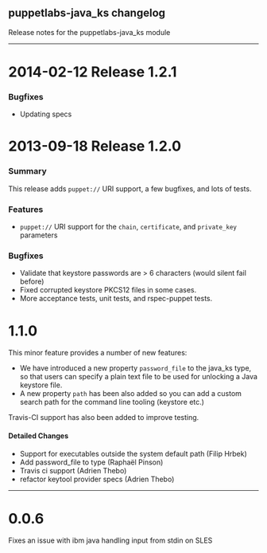 ## puppetlabs-java_ks changelog

Release notes for the puppetlabs-java_ks module

---------------------------------------

2014-02-12 Release 1.2.1
========================

### Bugfixes
- Updating specs

2013-09-18 Release 1.2.0
========================

### Summary
This release adds `puppet://` URI support, a few bugfixes, and lots of tests.

### Features
- `puppet://` URI support for the `chain`, `certificate`, and `private_key` parameters

### Bugfixes
- Validate that keystore passwords are > 6 characters (would silent fail before)
- Fixed corrupted keystore PKCS12 files in some cases.
- More acceptance tests, unit tests, and rspec-puppet tests.

1.1.0
=====

This minor feature provides a number of new features:

* We have introduced a new property `password_file` to the java_ks type, so
  that users can specify a plain text file to be used for unlocking a Java
  keystore file.
* A new property `path` has been also added so you can add a custom search
  path for the command line tooling (keystore etc.)

Travis-CI support has also been added to improve testing.

#### Detailed Changes

* Support for executables outside the system default path (Filip Hrbek)
* Add password_file to type (Raphaël Pinson)
* Travis ci support (Adrien Thebo)
* refactor keytool provider specs (Adrien Thebo)

---------------------------------------

0.0.6
=====

Fixes an issue with ibm java handling input from stdin on SLES
